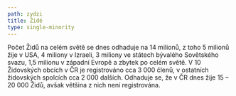 ```yaml
---
path: zydzi
title: Židé
type: single-minority
---
```

Počet Židů na celém světě se dnes odhaduje na 14 milionů, z toho 5 milionů žije v USA, 4 miliony v Izraeli, 3 miliony ve státech bývalého Sovětského svazu, 1,5 milionu v západní Evropě a zbytek po celém světě. V 10 Židovských obcích v ČR je registrováno cca 3 000 členů, v ostatních židovských spolcích cca 2 000 dalších. Odhaduje se, že v ČR dnes žije 15 – 20 000 Židů, avšak většina z nich není registrována.